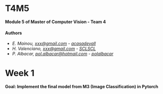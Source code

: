 # T4M5
**Module 5 of Master of Computer Vision -  Team 4**

#### Authors
- _E. Mainou, xxx@gmail.com - [acasadevall](https://github.com/xxx)_
- _H. Valenciano, xxx@gmail.com - [SCLSCL](https://github.com/xxx)_
- _P. Albacar, pol.albacar@hotmail.com - [polalbacar](https://github.com/polalbacar)_

# Week 1
**Goal: Implement the final model from M3 (Image Classification) in Pytorch**

